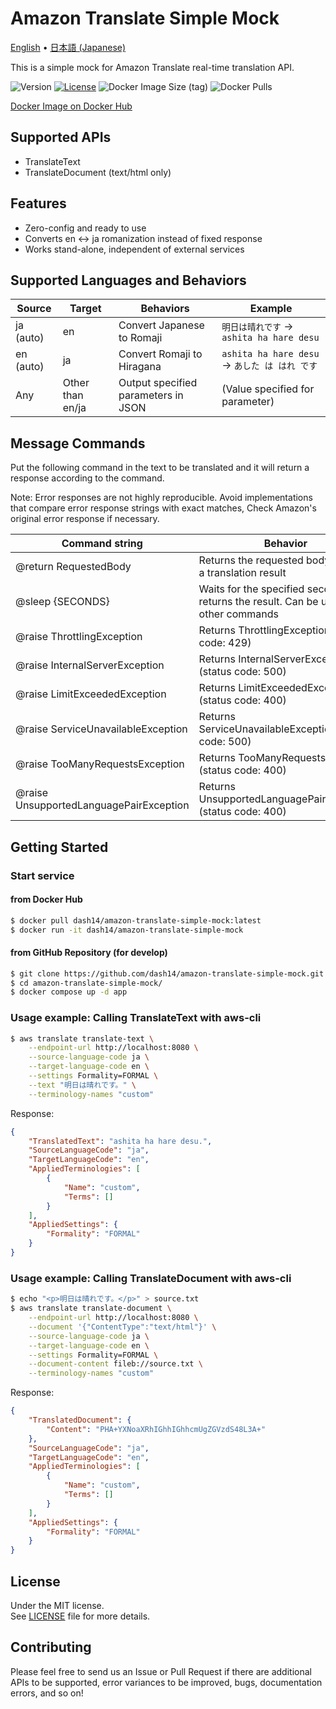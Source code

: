 # Amazon Translate Simple Mock

[English](./README.md) •
[日本語 (Japanese)](./README.ja.md)

This is a simple mock for Amazon Translate real-time translation API.

![Version](https://img.shields.io/badge/dynamic/toml?url=https%3A%2F%2Fraw.githubusercontent.com%2Fdash14%2Famazon-translate-simple-mock%2Fmain%2Fpyproject.toml&query=%24.tool.poetry.version&label=version)
[![License](https://img.shields.io/github/license/dash14/amazon-translate-simple-mock)](./LICENSE)
![Docker Image Size (tag)](https://img.shields.io/docker/image-size/dash14/amazon-translate-simple-mock/latest)
![Docker Pulls](https://img.shields.io/docker/pulls/dash14/amazon-translate-simple-mock)

[Docker Image on Docker Hub](https://hub.docker.com/r/dash14/amazon-translate-simple-mock)

## Supported APIs
* TranslateText
* TranslateDocument (text/html only)

## Features
* Zero-config and ready to use
* Converts en <-> ja romanization instead of fixed response
* Works stand-alone, independent of external services

## Supported Languages and Behaviors

| Source | Target | Behaviors | Example |
| ------ | ------ | --- | ------- |
| ja (auto) | en | Convert Japanese to Romaji | `明日は晴れです` -> `ashita ha hare desu` |
| en (auto) | ja | Convert Romaji to Hiragana | `ashita ha hare desu` -> `あした は はれ です` |
| Any | Other than en/ja | Output specified parameters in JSON | (Value specified for parameter) |

## Message Commands

Put the following command in the text to be translated and it will return
a response according to the command.

Note: Error responses are not highly reproducible. Avoid implementations
that compare error response strings with exact matches, Check Amazon's
original error response if necessary.

| Command string | Behavior |
| ------------ | --- |
| @return RequestedBody | Returns the requested body as-is as a translation result |
| @sleep {SECONDS} | Waits for the specified seconds and returns the result. Can be used with other commands |
| @raise ThrottlingException | Returns ThrottlingException (status code: 429) |
| @raise InternalServerException | Returns InternalServerException (status code: 500) |
| @raise LimitExceededException | Returns LimitExceededException (status code: 400) |
| @raise ServiceUnavailableException | Returns ServiceUnavailableException (status code: 500) |
| @raise TooManyRequestsException | Returns TooManyRequestsException (status code: 400) |
| @raise UnsupportedLanguagePairException | Returns UnsupportedLanguagePairException (status code: 400) |

## Getting Started

### Start service

#### from Docker Hub

```sh
$ docker pull dash14/amazon-translate-simple-mock:latest
$ docker run -it dash14/amazon-translate-simple-mock
```

#### from GitHub Repository (for develop)

```sh
$ git clone https://github.com/dash14/amazon-translate-simple-mock.git
$ cd amazon-translate-simple-mock/
$ docker compose up -d app
```

### Usage example: Calling TranslateText with aws-cli

```sh
$ aws translate translate-text \
    --endpoint-url http://localhost:8080 \
    --source-language-code ja \
    --target-language-code en \
    --settings Formality=FORMAL \
    --text "明日は晴れです。" \
    --terminology-names "custom"
```

Response:

```json
{
    "TranslatedText": "ashita ha hare desu.",
    "SourceLanguageCode": "ja",
    "TargetLanguageCode": "en",
    "AppliedTerminologies": [
        {
            "Name": "custom",
            "Terms": []
        }
    ],
    "AppliedSettings": {
        "Formality": "FORMAL"
    }
}
```

### Usage example: Calling TranslateDocument with aws-cli

```sh
$ echo "<p>明日は晴れです。</p>" > source.txt
$ aws translate translate-document \
    --endpoint-url http://localhost:8080 \
    --document '{"ContentType":"text/html"}' \
    --source-language-code ja \
    --target-language-code en \
    --settings Formality=FORMAL \
    --document-content fileb://source.txt \
    --terminology-names "custom"
```

Response:

```json
{
    "TranslatedDocument": {
        "Content": "PHA+YXNoaXRhIGhhIGhhcmUgZGVzdS48L3A+"
    },
    "SourceLanguageCode": "ja",
    "TargetLanguageCode": "en",
    "AppliedTerminologies": [
        {
            "Name": "custom",
            "Terms": []
        }
    ],
    "AppliedSettings": {
        "Formality": "FORMAL"
    }
}
```

## License

Under the MIT license.  
See [LICENSE](./LICENSE) file for more details.

## Contributing

Please feel free to send us an Issue or Pull Request if there are additional
APIs to be supported, error variances to be improved, bugs, documentation
errors, and so on!
